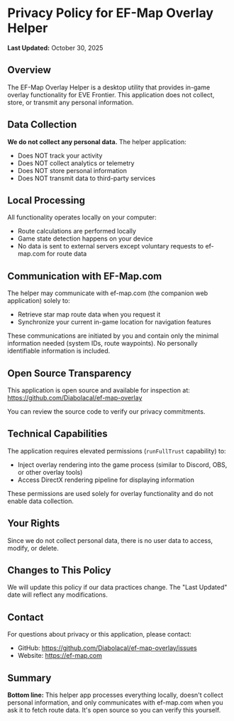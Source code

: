 # Privacy Policy for EF-Map Overlay Helper

**Last Updated:** October 30, 2025

## Overview
The EF-Map Overlay Helper is a desktop utility that provides in-game overlay functionality for EVE Frontier. This application does not collect, store, or transmit any personal information.

## Data Collection
**We do not collect any personal data.** The helper application:
- Does NOT track your activity
- Does NOT collect analytics or telemetry
- Does NOT store personal information
- Does NOT transmit data to third-party services

## Local Processing
All functionality operates locally on your computer:
- Route calculations are performed locally
- Game state detection happens on your device
- No data is sent to external servers except voluntary requests to ef-map.com for route data

## Communication with EF-Map.com
The helper may communicate with ef-map.com (the companion web application) solely to:
- Retrieve star map route data when you request it
- Synchronize your current in-game location for navigation features

These communications are initiated by you and contain only the minimal information needed (system IDs, route waypoints). No personally identifiable information is included.

## Open Source Transparency
This application is open source and available for inspection at:
https://github.com/Diabolacal/ef-map-overlay

You can review the source code to verify our privacy commitments.

## Technical Capabilities
The application requires elevated permissions (`runFullTrust` capability) to:
- Inject overlay rendering into the game process (similar to Discord, OBS, or other overlay tools)
- Access DirectX rendering pipeline for displaying information

These permissions are used solely for overlay functionality and do not enable data collection.

## Your Rights
Since we do not collect personal data, there is no user data to access, modify, or delete.

## Changes to This Policy
We will update this policy if our data practices change. The "Last Updated" date will reflect any modifications.

## Contact
For questions about privacy or this application, please contact:
- GitHub: https://github.com/Diabolacal/ef-map-overlay/issues
- Website: https://ef-map.com

## Summary
**Bottom line:** This helper app processes everything locally, doesn't collect personal information, and only communicates with ef-map.com when you ask it to fetch route data. It's open source so you can verify this yourself.
